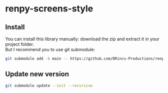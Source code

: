 # renpy-screens-style

## Install

You can install this library manually: download the zip and extract it in your project folder.   
But I recommend you to use git submodule:

```bash
git submodule add -b main -- https://github.com/DRincs-Productions/renpy-screens-style 'game/screens_style'
```

## Update new version

```bash
git submodule update --init --recursive
```
